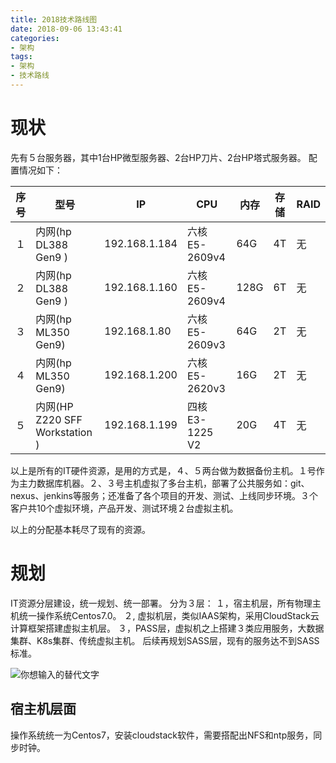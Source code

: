 ```yaml
---
title: 2018技术路线图
date: 2018-09-06 13:43:41
categories:
- 架构
tags:
- 架构
- 技术路线
---
```


# 现状
先有５台服务器，其中1台HP微型服务器、2台HP刀片、2台HP塔式服务器。
配置情况如下：

| 序号 | 型号                           | IP            | CPU             | 内存 | 存储 | RAID |
|------|--------------------------------|---------------|-----------------|------|------|------|
| １   | 内网(hp DL388 Gen9 )           | 192.168.1.184 | 六核 E5-2609v4  | 64G  | 4T   | 无   |
| ２   | 内网(hp DL388 Gen9 )           | 192.168.1.160 | 六核 E5-2609v4  | 128G | 6T   | 无   |
| ３   | 内网(hp ML350 Gen9)            | 192.168.1.80  | 六核 E5-2609v3  | 64G  | 2T   | 无   |
| ４   | 内网(hp ML350 Gen9)            | 192.168.1.200 | 六核 E5-2620v3  | 16G  | 2T   | 无   |
| ５   | 内网(HP Z220 SFF Workstation ) | 192.168.1.199 | 四核 E3-1225 V2 | 20G  | 4T   | 无   |


以上是所有的IT硬件资源，是用的方式是，４、５两台做为数据备份主机。１号作为主力数据库机器。２、３号主机虚拟了多台主机，部署了公共服务如：git、nexus、jenkins等服务；还准备了各个项目的开发、测试、上线同步环境。３个客户共10个虚拟环境，产品开发、测试环境２台虚拟主机。

以上的分配基本耗尽了现有的资源。

# 规划
IT资源分层建设，统一规划、统一部署。
分为３层：
１，宿主机层，所有物理主机统一操作系统Centos7.0。
２, 虚拟机层，类似IAAS架构，采用CloudStack云计算框架搭建虚拟主机层。
３，PASS层，虚拟机之上搭建３类应用服务，大数据集群、K8s集群、传统虚拟主机。
后续再规划SASS层，现有的服务达不到SASS标准。

![你想输入的替代文字](img1.png)
## 宿主机层面
操作系统统一为Centos7，安装cloudstack软件，需要搭配出NFS和ntp服务，同步时钟。

